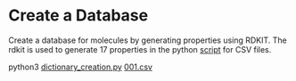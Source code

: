 # Create a Database

Create a database for molecules by generating properties using RDKIT. The rdkit is used to generate 17 properties in the python [script](https://github.com/samudithayati/similarity_search/blob/main/dataset_creation/dictionary_creation.py) for CSV files. 

python3 [dictionary_creation.py](https://github.com/samudithayati/similarity_search/blob/main/dataset_creation/dictionary_creation.py) [001.csv](https://github.com/samudithayati/similarity_search/blob/main/dataset_creation/001.csv)
